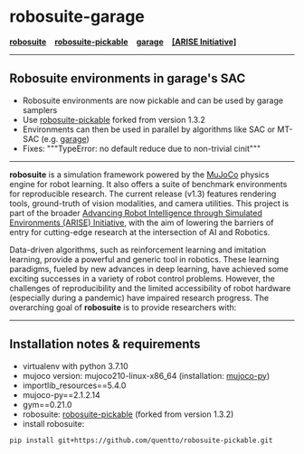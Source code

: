 # robosuite-garage

[**robosuite**](https://robosuite.ai/) &ensp; [**robosuite-pickable**](https://github.com/quentto/robosuite-pickable) &ensp; [**garage**](https://github.com/rlworkgroup/garage) &ensp; [**[ARISE Initiative]**](https://github.com/ARISE-Initiative)

-------
## Robosuite environments in garage's SAC
- Robosuite environments are now pickable and can be used by garage samplers
- Use [robosuite-pickable](https://github.com/quentto/robosuite-pickable) forked from version 1.3.2
- Environments can then be used in parallel by algorithms like SAC or MT-SAC (e.g. [garage](http://github.com/rlworkgroup/garage))
- Fixes: """TypeError: no default reduce due to non-trivial cinit"""

-------
**robosuite** is a simulation framework powered by the [MuJoCo](http://mujoco.org/) physics engine for robot learning. It also offers a suite of benchmark environments for reproducible research. The current release (v1.3) features rendering tools, ground-truth of vision modalities, and camera utilities. This project is part of the broader [Advancing Robot Intelligence through Simulated Environments (ARISE) Initiative](https://github.com/ARISE-Initiative), with the aim of lowering the barriers of entry for cutting-edge research at the intersection of AI and Robotics.

Data-driven algorithms, such as reinforcement learning and imitation learning, provide a powerful and generic tool in robotics. These learning paradigms, fueled by new advances in deep learning, have achieved some exciting successes in a variety of robot control problems. However, the challenges of reproducibility and the limited accessibility of robot hardware (especially during a pandemic) have impaired research progress. The overarching goal of **robosuite** is to provide researchers with:

-------
## Installation notes & requirements

* virtualenv with python 3.7.10
* mujoco version: mujoco210-linux-x86_64 (installation: [mujoco-py](https://github.com/nimrod-gileadi/mujoco-py))
* importlib_resources==5.4.0
* mujoco-py==2.1.2.14
* gym==0.21.0
* robosuite: [robosuite-pickable](https://github.com/quentto/robosuite-pickable) (forked from version 1.3.2)
* install robosuite:
```sh
pip install git+https://github.com/quentto/robosuite-pickable.git
```
